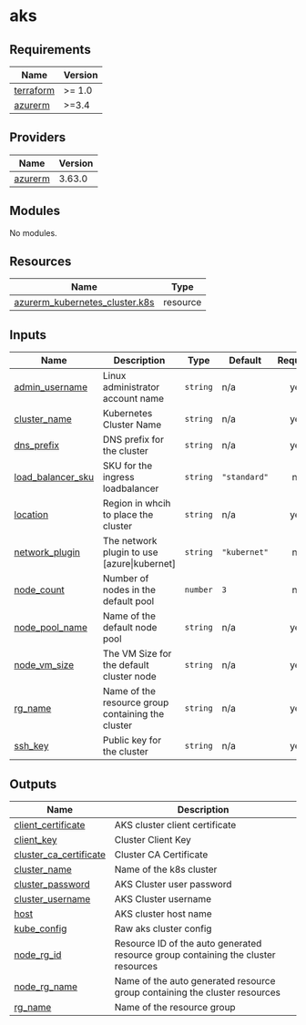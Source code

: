 # aks

<!-- BEGINNING OF PRE-COMMIT-TERRAFORM DOCS HOOK -->
## Requirements

| Name | Version |
|------|---------|
| <a name="requirement_terraform"></a> [terraform](#requirement\_terraform) | >= 1.0 |
| <a name="requirement_azurerm"></a> [azurerm](#requirement\_azurerm) | >=3.4 |

## Providers

| Name | Version |
|------|---------|
| <a name="provider_azurerm"></a> [azurerm](#provider\_azurerm) | 3.63.0 |

## Modules

No modules.

## Resources

| Name | Type |
|------|------|
| [azurerm_kubernetes_cluster.k8s](https://registry.terraform.io/providers/hashicorp/azurerm/latest/docs/resources/kubernetes_cluster) | resource |

## Inputs

| Name | Description | Type | Default | Required |
|------|-------------|------|---------|:--------:|
| <a name="input_admin_username"></a> [admin\_username](#input\_admin\_username) | Linux administrator account name | `string` | n/a | yes |
| <a name="input_cluster_name"></a> [cluster\_name](#input\_cluster\_name) | Kubernetes Cluster Name | `string` | n/a | yes |
| <a name="input_dns_prefix"></a> [dns\_prefix](#input\_dns\_prefix) | DNS prefix for the cluster | `string` | n/a | yes |
| <a name="input_load_balancer_sku"></a> [load\_balancer\_sku](#input\_load\_balancer\_sku) | SKU for the ingress loadbalancer | `string` | `"standard"` | no |
| <a name="input_location"></a> [location](#input\_location) | Region in whcih to place the cluster | `string` | n/a | yes |
| <a name="input_network_plugin"></a> [network\_plugin](#input\_network\_plugin) | The network plugin to use [azure\|kubernet] | `string` | `"kubernet"` | no |
| <a name="input_node_count"></a> [node\_count](#input\_node\_count) | Number of nodes in the default pool | `number` | `3` | no |
| <a name="input_node_pool_name"></a> [node\_pool\_name](#input\_node\_pool\_name) | Name of the default node pool | `string` | n/a | yes |
| <a name="input_node_vm_size"></a> [node\_vm\_size](#input\_node\_vm\_size) | The VM Size for the default cluster node | `string` | n/a | yes |
| <a name="input_rg_name"></a> [rg\_name](#input\_rg\_name) | Name of the resource group containing the cluster | `string` | n/a | yes |
| <a name="input_ssh_key"></a> [ssh\_key](#input\_ssh\_key) | Public key for the cluster | `string` | n/a | yes |

## Outputs

| Name | Description |
|------|-------------|
| <a name="output_client_certificate"></a> [client\_certificate](#output\_client\_certificate) | AKS cluster client certificate |
| <a name="output_client_key"></a> [client\_key](#output\_client\_key) | Cluster Client Key |
| <a name="output_cluster_ca_certificate"></a> [cluster\_ca\_certificate](#output\_cluster\_ca\_certificate) | Cluster CA Certificate |
| <a name="output_cluster_name"></a> [cluster\_name](#output\_cluster\_name) | Name of the k8s cluster |
| <a name="output_cluster_password"></a> [cluster\_password](#output\_cluster\_password) | AKS Cluster user password |
| <a name="output_cluster_username"></a> [cluster\_username](#output\_cluster\_username) | AKS Cluster username |
| <a name="output_host"></a> [host](#output\_host) | AKS cluster host name |
| <a name="output_kube_config"></a> [kube\_config](#output\_kube\_config) | Raw aks cluster config |
| <a name="output_node_rg_id"></a> [node\_rg\_id](#output\_node\_rg\_id) | Resource ID of the auto generated resource group containing the cluster resources |
| <a name="output_node_rg_name"></a> [node\_rg\_name](#output\_node\_rg\_name) | Name of the auto generated resource group containing the cluster resources |
| <a name="output_rg_name"></a> [rg\_name](#output\_rg\_name) | Name of the resource group |
<!-- END OF PRE-COMMIT-TERRAFORM DOCS HOOK -->
